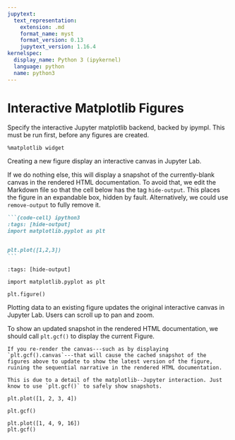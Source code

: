 ```yaml
---
jupytext:
  text_representation:
    extension: .md
    format_name: myst
    format_version: 0.13
    jupytext_version: 1.16.4
kernelspec:
  display_name: Python 3 (ipykernel)
  language: python
  name: python3
---
```


# Interactive Matplotlib Figures

Specify the interactive Jupyter matplotlib backend, backed by ipympl. This must be run first, before any figures are created.

```{code-cell} ipython3
%matplotlib widget
```

Creating a new figure display an interactive canvas in Jupyter Lab.

If we do nothing else, this will display a snapshot of the currently-blank canvas in the rendered HTML documentation. To avoid that, we edit the Markdown file so that the cell below has the tag `hide-output`. This places the figure in an expandable box, hidden by fault. Alternatively, we could use `remove-output` to fully remove it.

````markdown
```{code-cell} ipython3
:tags: [hide-output]
import matplotlib.pyplot as plt


plt.plot([1,2,3])
```
````

```{code-cell} ipython3
:tags: [hide-output]

import matplotlib.pyplot as plt

plt.figure()
```

Plotting data to an existing figure updates the original interactive canvas in Jupyter Lab. Users can scroll up to pan and zoom.

To show an updated snapshot in the rendered HTML documentation, we should call `plt.gcf()` to display the current Figure.

```{caution}
If you re-render the canvas---such as by displaying `plt.gcf().canvas`---that will cause the cached snapshot of the figures above to update to show the latest version of the figure, ruining the sequential narrative in the rendered HTML documentation.

This is due to a detail of the matplotlib--Jupyter interaction. Just know to use `plt.gcf()` to safely show snapshots.
```

```{code-cell} ipython3
plt.plot([1, 2, 3, 4])
```

```{code-cell} ipython3
plt.gcf()
```

```{code-cell} ipython3
plt.plot([1, 4, 9, 16])
plt.gcf()
```
